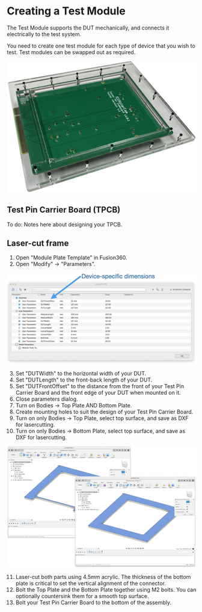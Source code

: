 Creating a Test Module
======================

The Test Module supports the DUT mechanically, and connects it electrically
to the test system.

You need to create one test module for each type of device that you wish to test. Test modules
can be swapped out as required.

![Test module](../Images/Test-module-top.png)

## Test Pin Carrier Board (TPCB)

To do: Notes here about designing your TPCB.

## Laser-cut frame

1. Open "Module Plate Template" in Fusion360.
2. Open "Modify" -> "Parameters".

![Module parameters](../Images/Testomatic-Module-Guide.004.jpeg)

3. Set "DUTWidth" to the horizontal width of your DUT.
4. Set "DUTLength" to the front-back length of your DUT.
5. Set "DUTFrontOffset" to the distance from the front of your Test Pin Carrier Board and the front edge of your DUT when mounted on it.
6. Close parameters dialog.
7. Turn on Bodies -> Top Plate AND Bottom Plate.
8. Create mounting holes to suit the design of your Test Pin Carrier Board.
9. Turn on only Bodies -> Top Plate, select top surface, and save as DXF for lasercutting.
10. Turn on only Bodies -> Bottom Plate, select top surface, and save as DXF for lasercutting.

![Export for lasercutting](../Images/Testomatic-Module-Guide.002.jpeg)

11. Laser-cut both parts using 4.5mm acrylic. The thickness of the bottom plate is critical to set the vertical alignment of the connector.
12. Bolt the Top Plate and the Bottom Plate together using M2 bolts. You can optionally countersink them for a smooth top surface.
13. Bolt your Test Pin Carrier Board to the bottom of the assembly.
